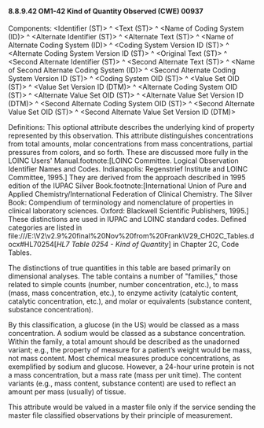 #### 8.8.9.42 OM1-42 Kind of Quantity Observed (CWE) 00937

Components: &lt;Identifier (ST)> ^ &lt;Text (ST)> ^ &lt;Name of Coding System (ID)> ^ &lt;Alternate Identifier (ST)> ^ &lt;Alternate Text (ST)> ^ &lt;Name of Alternate Coding System (ID)> ^ &lt;Coding System Version ID (ST)> ^ &lt;Alternate Coding System Version ID (ST)> ^ &lt;Original Text (ST)> ^ &lt;Second Alternate Identifier (ST)> ^ &lt;Second Alternate Text (ST)> ^ &lt;Name of Second Alternate Coding System (ID)> ^ &lt;Second Alternate Coding System Version ID (ST)> ^ &lt;Coding System OID (ST)> ^ &lt;Value Set OID (ST)> ^ &lt;Value Set Version ID (DTM)> ^ &lt;Alternate Coding System OID (ST)> ^ &lt;Alternate Value Set OID (ST)> ^ &lt;Alternate Value Set Version ID (DTM)> ^ &lt;Second Alternate Coding System OID (ST)> ^ &lt;Second Alternate Value Set OID (ST)> ^ &lt;Second Alternate Value Set Version ID (DTM)>

Definitions: This optional attribute describes the underlying kind of property represented by this observation. This attribute distinguishes concentrations from total amounts, molar concentrations from mass concentrations, partial pressures from colors, and so forth. These are discussed more fully in the LOINC Users' Manual.footnote:[LOINC Committee. Logical Observation Identifier Names and Codes. Indianapolis: Regenstrief Institute and LOINC Committee, 1995.] They are derived from the approach described in 1995 edition of the IUPAC Silver Book.footnote:[International Union of Pure and Applied Chemistry/International Federation of Clinical Chemistry. The Silver Book: Compendium of terminology and nomenclature of properties in clinical laboratory sciences. Oxford: Blackwell Scientific Publishers, 1995.] These distinctions are used in IUPAC and LOINC standard codes. Defined categories are listed in file:///E:\V2\v2.9%20final%20Nov%20from%20Frank\V29_CH02C_Tables.docx#HL70254[_HL7 Table 0254 - Kind of Quantity_] in Chapter 2C, Code Tables.

The distinctions of true quantities in this table are based primarily on dimensional analyses. The table contains a number of "families," those related to simple counts (number, number concentration, etc.), to mass (mass, mass concentration, etc.), to enzyme activity (catalytic content, catalytic concentration, etc.), and molar or equivalents (substance content, substance concentration).

By this classification, a glucose (in the US) would be classed as a mass concentration. A sodium would be classed as a substance concentration. Within the family, a total amount should be described as the unadorned variant; e.g., the property of measure for a patient’s weight would be mass, not mass content. Most chemical measures produce concentrations, as exemplified by sodium and glucose. However, a 24-hour urine protein is not a mass concentration, but a mass rate (mass per unit time). The content variants (e.g., mass content, substance content) are used to reflect an amount per mass (usually) of tissue.

This attribute would be valued in a master file only if the service sending the master file classified observations by their principle of measurement.
